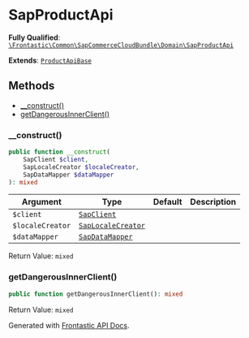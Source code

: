 #  SapProductApi

**Fully Qualified**: [`\Frontastic\Common\SapCommerceCloudBundle\Domain\SapProductApi`](../../../../src/php/SapCommerceCloudBundle/Domain/SapProductApi.php)

**Extends**: [`ProductApiBase`](../../ProductApiBundle/Domain/ProductApiBase.md)

## Methods

* [__construct()](#__construct)
* [getDangerousInnerClient()](#getdangerousinnerclient)

### __construct()

```php
public function __construct(
    SapClient $client,
    SapLocaleCreator $localeCreator,
    SapDataMapper $dataMapper
): mixed
```

Argument|Type|Default|Description
--------|----|-------|-----------
`$client`|[`SapClient`](SapClient.md)||
`$localeCreator`|[`SapLocaleCreator`](Locale/SapLocaleCreator.md)||
`$dataMapper`|[`SapDataMapper`](SapDataMapper.md)||

Return Value: `mixed`

### getDangerousInnerClient()

```php
public function getDangerousInnerClient(): mixed
```

Return Value: `mixed`

Generated with [Frontastic API Docs](https://github.com/FrontasticGmbH/apidocs).
